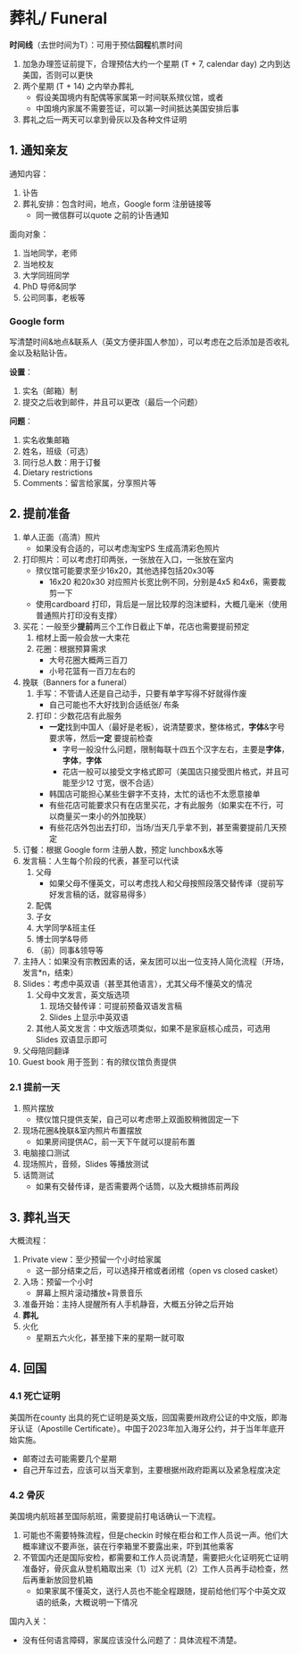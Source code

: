 # 葬礼/ Funeral


**时间线**（去世时间为T）：可用于预估**回程**机票时间
1. 加急办理签证前提下，合理预估大约一个星期 (T + 7, calendar day) 之内到达美国，否则可以更快
1. 两个星期 (T + 14) 之内举办葬礼
   - 假设美国境内有配偶等家属第一时间联系殡仪馆，或者
   - 中国境内家属不需要签证，可以第一时间抵达美国安排后事
1. 葬礼之后一两天可以拿到骨灰以及各种文件证明


## 1. 通知亲友

通知内容：
1. 讣告
1. 葬礼安排：包含时间，地点，Google form 注册链接等
   - 同一微信群可以quote 之前的讣告通知

面向对象：
1. 当地同学，老师
1. 当地校友
1. 大学同班同学
1. PhD 导师&同学
1. 公司同事，老板等


### Google form

写清楚时间&地点&联系人（英文方便非国人参加），可以考虑在之后添加是否收礼金以及粘贴讣告。

**设置**：
1. 实名（邮箱）制
1. 提交之后收到邮件，并且可以更改（最后一个问题）

**问题**：
1. 实名收集邮箱
1. 姓名，班级（可选）
1. 同行总人数：用于订餐
1. Dietary restrictions
1. Comments：留言给家属，分享照片等


## 2. 提前准备

1. 单人正面（高清）照片
   - 如果没有合适的，可以考虑淘宝PS 生成高清彩色照片
1. 打印照片：可以考虑打印两张，一张放在入口，一张放在室内
   - 殡仪馆可能要求至少16x20，其他选择包括20x30等
     - 16x20 和20x30 对应照片长宽比例不同，分别是4x5 和4x6，需要裁剪一下
   - 使用cardboard 打印，背后是一层比较厚的泡沫塑料，大概几毫米（使用普通照片打印没有支撑）
1. 买花：一般至少**提前**两三个工作日截止下单，花店也需要提前预定
   1. 棺材上面一般会放一大束花
   1. 花圈：根据预算需求
      - 大号花圈大概两三百刀
      - 小号花篮有一百刀左右的
1. 挽联（Banners for a funeral）
   1. 手写：不管请人还是自己动手，只要有单字写得不好就得作废
      - 自己可能也不大好找到合适纸张/ 布条
   1. 打印：少数花店有此服务
      - **一定**找到中国人（最好是老板），说清楚要求，整体格式，**字体**&字号要求等，然后**一定** 要提前检查
        - 字号一般没什么问题，限制每联十四五个汉字左右，主要是**字体**，**字体**，**字体**
        - 花店一般可以接受文字格式即可（美国店只接受图片格式，并且可能至少12 寸宽，很不合适）
      - 韩国店可能担心某些生僻字不支持，太忙的话也不太愿意接单
      - 有些花店可能要求只有在店里买花，才有此服务（如果实在不行，可以商量买一束小的外加挽联）
      - 有些花店外包出去打印，当场/当天几乎拿不到，甚至需要提前几天预定
1. 订餐：根据 Google form 注册人数，预定 lunchbox&水等
1. 发言稿：人生每个阶段的代表，甚至可以代读
   1. 父母
      - 如果父母不懂英文，可以考虑找人和父母按照段落交替传译（提前写好发言稿的话，就容易得多）
   1. 配偶
   1. 子女
   1. 大学同学&班主任
   1. 博士同学&导师
   1. （前）同事&领导等
1. 主持人：如果没有宗教因素的话，亲友团可以出一位支持人简化流程（开场，发言*n，结束）
1. Slides：考虑中英双语（甚至其他语言），尤其父母不懂英文的情况
   1. 父母中文发言，英文版选项
      1. 现场交替传译：可提前预备双语发言稿
      1. Slides 上显示中英双语
   1. 其他人英文发言：中文版选项类似，如果不是家庭核心成员，可选用 Slides 双语显示即可
1. 父母陪同翻译
1. Guest book 用于签到：有的殡仪馆负责提供


### 2.1 提前一天

1. 照片摆放
   - 殡仪馆只提供支架，自己可以考虑带上双面胶稍微固定一下
1. 现场花圈&挽联&室内照片布置摆放
   - 如果房间提供AC，前一天下午就可以提前布置
1. 电脑接口测试
1. 现场照片，音频，Slides 等播放测试
1. 话筒测试
   - 如果有交替传译，是否需要两个话筒，以及大概排练前两段


## 3. 葬礼当天

大概流程：

1. Private view：至少预留一个小时给家属
   - 这一部分结束之后，可以选择开棺或者闭棺（open vs closed casket）
1. 入场：预留一个小时
   - 屏幕上照片滚动播放+背景音乐
1. 准备开始：主持人提醒所有人手机静音，大概五分钟之后开始
1. **葬礼**
1. 火化
   - 星期五六火化，甚至接下来的星期一就可取


## 4. 回国


### 4.1 死亡证明

美国所在county 出具的死亡证明是英文版，回国需要州政府公证的中文版，即海牙认证（Apostille Certificate）。中国于2023年加入海牙公约，并于当年年底开始实施。

- 邮寄过去可能需要几个星期
- 自己开车过去，应该可以当天拿到，主要根据州政府距离以及紧急程度决定


### 4.2 骨灰

美国境内航班甚至国际航班，需要提前打电话确认一下流程。

1. 可能也不需要特殊流程，但是checkin 时候在柜台和工作人员说一声。他们大概率建议不要声张，装在行李箱里不要露出来，吓到其他乘客
1. 不管国内还是国际安检，都需要和工作人员说清楚，需要把火化证明死亡证明准备好，骨灰盒从登机箱取出来（1）过X 光机（2）工作人员再手动检查，然后再重新放回登机箱
   - 如果家属不懂英文，送行人员也不能全程跟随，提前给他们写个中英文双语的纸条，大概说明一下情况

国内入关：
- 没有任何语言障碍，家属应该没什么问题了：具体流程不清楚。
